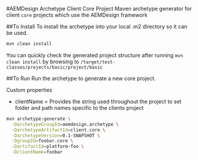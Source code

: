 
#AEMDesign Archetype Client Core Project
Maven archetype generator for client `core` projects which use the AEMDesign framework

##To Install
To install the archetype into your local .m2 directory so it can be used.
```bash
mvn clean install
```

You can quickly check the generated project structure after running `mvn clean install` by browsing to `/target/test-classes/projects/basic/project/basic`

##To Run
Run the archetype to generate a new core project.

Custom properties
 * clientName = Provides the string used throughout the project to set folder and path names specific to the clients project
 
```bash
mvn archetype:generate \
  -DarchetypeGroupId=aemdesign.archetype \
  -DarchetypeArtifactId=client.core \
  -DarchetypeVersion=0.1-SNAPSHOT \
  -DgroupId=foobar.core \
  -DartifactId=platform-foo \
  -DclientName=foobar
```